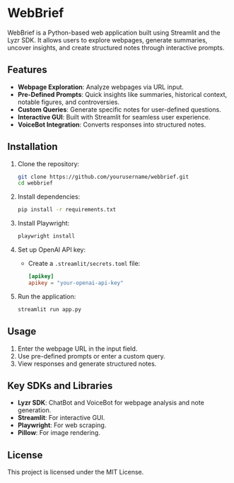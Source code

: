 # WebBrief

WebBrief is a Python-based web application built using Streamlit and the Lyzr SDK. It allows users to explore webpages, generate summaries, uncover insights, and create structured notes through interactive prompts.

## Features
- **Webpage Exploration**: Analyze webpages via URL input.
- **Pre-Defined Prompts**: Quick insights like summaries, historical context, notable figures, and controversies.
- **Custom Queries**: Generate specific notes for user-defined questions.
- **Interactive GUI**: Built with Streamlit for seamless user experience.
- **VoiceBot Integration**: Converts responses into structured notes.

## Installation

1. Clone the repository:
   ```bash
   git clone https://github.com/yourusername/webbrief.git
   cd webbrief
   ```

2. Install dependencies:
   ```bash
   pip install -r requirements.txt
   ```

3. Install Playwright:
   ```bash
   playwright install
   ```

4. Set up OpenAI API key:
   - Create a `.streamlit/secrets.toml` file:
     ```toml
     [apikey]
     apikey = "your-openai-api-key"
     ```

5. Run the application:
   ```bash
   streamlit run app.py
   ```

## Usage
1. Enter the webpage URL in the input field.
2. Use pre-defined prompts or enter a custom query.
3. View responses and generate structured notes.

## Key SDKs and Libraries
- **Lyzr SDK**: ChatBot and VoiceBot for webpage analysis and note generation.
- **Streamlit**: For interactive GUI.
- **Playwright**: For web scraping.
- **Pillow**: For image rendering.

## License
This project is licensed under the MIT License.

